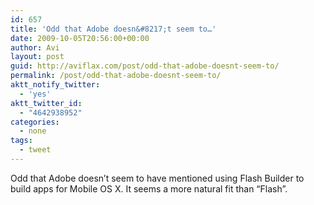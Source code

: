 ```yaml
---
id: 657
title: 'Odd that Adobe doesn&#8217;t seem to…'
date: 2009-10-05T20:56:00+00:00
author: Avi
layout: post
guid: http://aviflax.com/post/odd-that-adobe-doesnt-seem-to/
permalink: /post/odd-that-adobe-doesnt-seem-to/
aktt_notify_twitter:
  - 'yes'
aktt_twitter_id:
  - "4642938952"
categories:
  - none
tags:
  - tweet
---
```

Odd that Adobe doesn&#8217;t seem to have mentioned using Flash Builder to build apps for Mobile OS X. It seems a more natural fit than &#8220;Flash&#8221;.